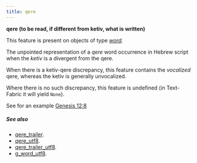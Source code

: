 ```yaml
---
title: qere
---
```


**qere (to be read, if different from ketiv, what is written)**

This feature is present on objects of type [*word*](otype).

The unpointed representation of a *qere* word occurrence in Hebrew script when the *ketiv* is a divergent from the qere.

When there is a ketiv-qere discrepancy, this feature contains the *vocalized* qere, whereas the ketiv is generally unvocalized.

Where there is no such discrepancy, this feature is undefined (in Text-Fabric it will yield `None`).

See for an example [Genesis 12:8]({{shebanq}}/hebrew/text?book=Genesis&chapter=12&verse=8&tp=txt_p)

##### See also

* [qere_trailer](qere_trailer). 
* [qere_utf8](qere_utf8). 
* [qere_trailer_utf8](qere_trailer_utf8). 
* [g_word_utf8](g_word_utf8). 
